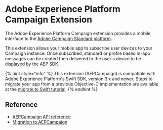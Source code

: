 # Adobe Experience Platform Campaign Extension

The Adobe Experience Platform Campaign extension provides a mobile interface to the [Adobe Campaign Standard platform](https://experienceleague.adobe.com/docs/campaign-standard.html?lang=en). 

This extension allows your mobile app to subscribe user devices to your Campaign instance. Once subscribed, standard or profile based in-app messages can be created then delivered to the user's device to be displayed by the AEP SDK.

{% hint style="info" %}
This extension (AEPCampaign) is compatible with Adobe Experience Platform's Swift SDK, version 3.x and newer. Steps to migrate your app from a previous Objective-C implementation are available at the [migrate to Swift tutorial](https://aep-sdks.gitbook.io/docs/resources/migrate-to-swift).
{% endhint %}

## Reference

* [AEPCampaign API reference](campaign-api-reference.md)
* [Migration to AEPCampaign](migration.md)

